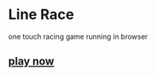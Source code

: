# Line Race
one touch racing game running in browser

## [play now](https://dkormann.github.io/line_race)
